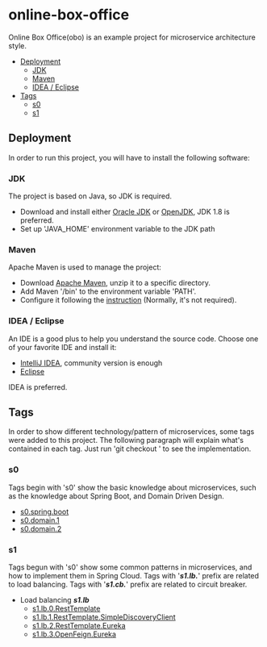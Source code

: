 # online-box-office
Online Box Office(obo) is an example project for microservice architecture style.
<!-- TOC -->
* [Deployment](#deployment)
  * [JDK](#jdk)
  * [Maven](#maven)
  * [IDEA / Eclipse](#idea--eclipse)
* [Tags](#tags)
  * [s0](#s0)
  * [s1](#s1)
<!-- TOC -->
## Deployment
In order to run this project, you will have to install the following software:
### JDK
The project is based on Java, so JDK is required.
* Download and install either [Oracle JDK](https://www.oracle.com/java/technologies/downloads/#java8) or [OpenJDK](https://www.openlogic.com/openjdk-downloads), JDK 1.8 is preferred.
* Set up 'JAVA_HOME' environment variable to the JDK path
### Maven
Apache Maven is used to manage the project:
* Download [Apache Maven](https://dlcdn.apache.org/maven/maven-3/3.8.6/binaries/apache-maven-3.8.6-bin.zip), unzip it to a specific directory.
* Add Maven '/bin' to the environment variable 'PATH'.
* Configure it following the [instruction](https://maven.apache.org/configure.html) (Normally, it's not required).
### IDEA / Eclipse
An IDE is a good plus to help you understand the source code. Choose one of your favorite IDE and install it:
* [IntelliJ IDEA](https://www.jetbrains.com/idea/download), community version is enough
* [Eclipse](https://www.eclipse.org/downloads/)

IDEA is preferred.

## Tags
In order to show different technology/pattern of microservices, some tags were added to this project.
The following paragraph will explain what's contained in each tag. Just run 'git checkout <tag name>' to see the implementation.
### s0
Tags begin with 's0' show the basic knowledge about microservices, such as the knowledge about Spring Boot, and Domain Driven Design.
* [s0.spring.boot](docs/s0.spring.boot.md)
* [s0.domain.1](docs/s0.domain.1.md)
* [s0.domain.2](docs/s0.domain.2.md)
### s1
Tags begun with 's0' show some common patterns in microservices, and how to implement them in Spring Cloud.
Tags with '**_s1.lb._**' prefix are related to load balancing. Tags with '**_s1.cb._**' prefix are related to circuit breaker.
* Load balancing **_s1.lb_**
  * [s1.lb.0.RestTemplate](docs/s1.lb.0.RestTemplate.md)
  * [s1.lb.1.RestTemplate.SimpleDiscoveryClient](docs/s1.lb.1.RestTemplate.SimpleDiscoveryClient.md)
  * [s1.lb.2.RestTemplate.Eureka](docs/s1.lb.2.RestTemplate.Eureka.md)
  * [s1.lb.3.OpenFeign.Eureka](docs/s1.lb.3.OpenFeign.Eureka.md)

